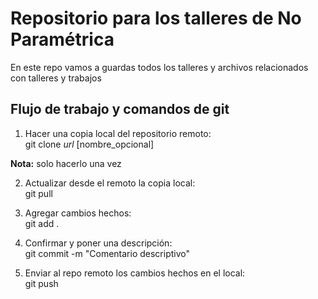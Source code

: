 <h1> Repositorio para los talleres de No Paramétrica </h1>

En este repo vamos a guardas todos los talleres y  archivos relacionados con talleres y trabajos


## Flujo de trabajo y comandos de git

1. Hacer una copia local del repositorio remoto: <br>
git clone *url* [nombre_opcional]

**Nota:** solo hacerlo una vez

2. Actualizar desde el remoto la copia local: <br>
git pull

3. Agregar cambios hechos: <br>
git add .

4. Confirmar y poner una descripción: <br>
git commit -m "Comentario descriptivo"

5. Enviar al repo remoto los cambios hechos en el local: <br>
git push



